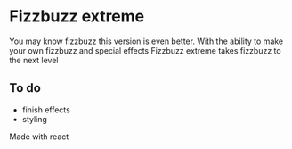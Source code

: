 # Fizzbuzz extreme

You may know fizzbuzz this version is even better. With
the ability to make your own fizzbuzz and special effects 
Fizzbuzz extreme takes fizzbuzz to the next level


## To do
- finish effects
- styling

Made with react 


